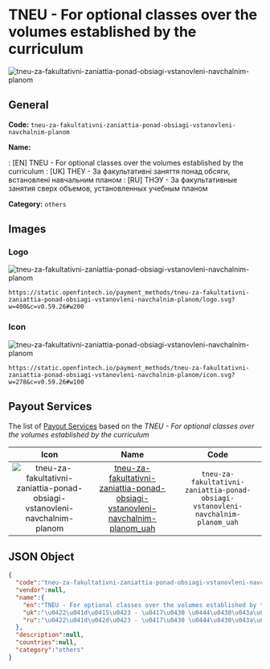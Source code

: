 
# TNEU - For optional classes over the volumes established by the curriculum 
![tneu-za-fakultativni-zaniattia-ponad-obsiagi-vstanovleni-navchalnim-planom](https://static.openfintech.io/payment_methods/tneu-za-fakultativni-zaniattia-ponad-obsiagi-vstanovleni-navchalnim-planom/logo.svg?w=400&c=v0.59.26#w200)  

## General 
**Code:** `tneu-za-fakultativni-zaniattia-ponad-obsiagi-vstanovleni-navchalnim-planom` 
 
**Name:** 
 
:	[EN] TNEU - For optional classes over the volumes established by the curriculum 
:	[UK] ТНЕУ - За факультативні заняття понад обсяги, встановлені навчальним планом 
:	[RU] ТНЭУ - За факультативные занятия сверх объемов, установленных учебным планом 
 
**Category:** `others` 
 

## Images 

### Logo 
![tneu-za-fakultativni-zaniattia-ponad-obsiagi-vstanovleni-navchalnim-planom](https://static.openfintech.io/payment_methods/tneu-za-fakultativni-zaniattia-ponad-obsiagi-vstanovleni-navchalnim-planom/logo.svg?w=400&c=v0.59.26#w200)  

```
https://static.openfintech.io/payment_methods/tneu-za-fakultativni-zaniattia-ponad-obsiagi-vstanovleni-navchalnim-planom/logo.svg?w=400&c=v0.59.26#w200
```  

### Icon 
![tneu-za-fakultativni-zaniattia-ponad-obsiagi-vstanovleni-navchalnim-planom](https://static.openfintech.io/payment_methods/tneu-za-fakultativni-zaniattia-ponad-obsiagi-vstanovleni-navchalnim-planom/icon.svg?w=278&c=v0.59.26#w100)  

```
https://static.openfintech.io/payment_methods/tneu-za-fakultativni-zaniattia-ponad-obsiagi-vstanovleni-navchalnim-planom/icon.svg?w=278&c=v0.59.26#w100
```  

## Payout Services 
 
The list of [Payout Services](/payout-services/) based on the _TNEU - For optional classes over the volumes established by the curriculum_ 

|Icon|Name|Code| 
|:---:|:---:|:---:| 
|![tneu-za-fakultativni-zaniattia-ponad-obsiagi-vstanovleni-navchalnim-planom](https://static.openfintech.io/payout_methods/tneu-za-fakultativni-zaniattia-ponad-obsiagi-vstanovleni-navchalnim-planom/icon.svg?w=278&c=v0.59.26#w40) |[tneu-za-fakultativni-zaniattia-ponad-obsiagi-vstanovleni-navchalnim-planom_uah](/payout-services/tneu-za-fakultativni-zaniattia-ponad-obsiagi-vstanovleni-navchalnim-planom_uah/)|`tneu-za-fakultativni-zaniattia-ponad-obsiagi-vstanovleni-navchalnim-planom_uah`| 
 

## JSON Object 

```json
{
  "code":"tneu-za-fakultativni-zaniattia-ponad-obsiagi-vstanovleni-navchalnim-planom",
  "vendor":null,
  "name":{
    "en":"TNEU - For optional classes over the volumes established by the curriculum",
    "uk":"\u0422\u041d\u0415\u0423 - \u0417\u0430 \u0444\u0430\u043a\u0443\u043b\u044c\u0442\u0430\u0442\u0438\u0432\u043d\u0456 \u0437\u0430\u043d\u044f\u0442\u0442\u044f \u043f\u043e\u043d\u0430\u0434 \u043e\u0431\u0441\u044f\u0433\u0438, \u0432\u0441\u0442\u0430\u043d\u043e\u0432\u043b\u0435\u043d\u0456 \u043d\u0430\u0432\u0447\u0430\u043b\u044c\u043d\u0438\u043c \u043f\u043b\u0430\u043d\u043e\u043c",
    "ru":"\u0422\u041d\u042d\u0423 - \u0417\u0430 \u0444\u0430\u043a\u0443\u043b\u044c\u0442\u0430\u0442\u0438\u0432\u043d\u044b\u0435 \u0437\u0430\u043d\u044f\u0442\u0438\u044f \u0441\u0432\u0435\u0440\u0445 \u043e\u0431\u044a\u0435\u043c\u043e\u0432, \u0443\u0441\u0442\u0430\u043d\u043e\u0432\u043b\u0435\u043d\u043d\u044b\u0445 \u0443\u0447\u0435\u0431\u043d\u044b\u043c \u043f\u043b\u0430\u043d\u043e\u043c"
  },
  "description":null,
  "countries":null,
  "category":"others"
}
```  
